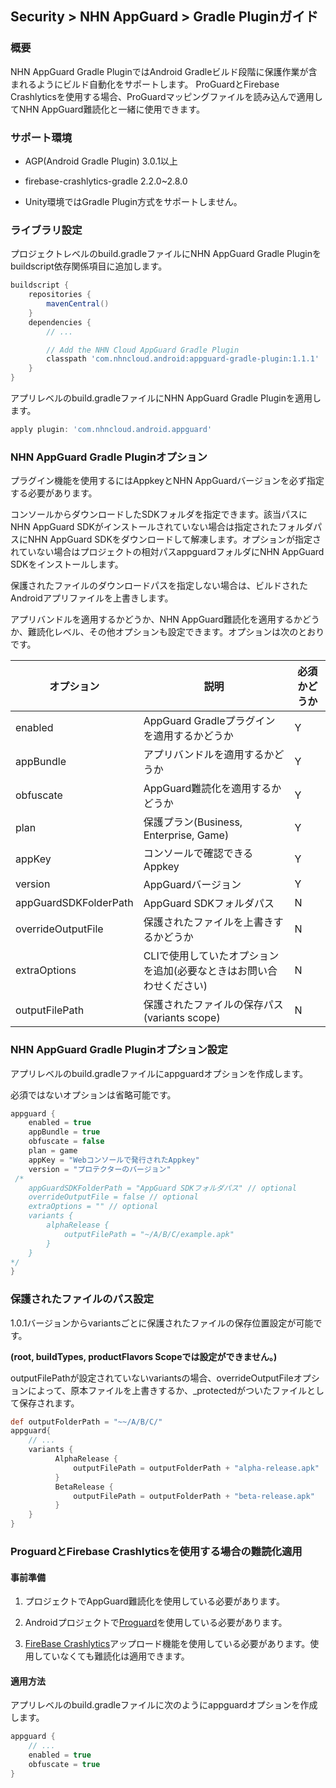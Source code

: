 ## Security > NHN AppGuard > Gradle Pluginガイド

### 概要

NHN AppGuard Gradle PluginではAndroid Gradleビルド段階に保護作業が含まれるようにビルド自動化をサポートします。 ProGuardとFirebase Crashlyticsを使用する場合、ProGuardマッピングファイルを読み込んで適用してNHN AppGuard難読化と一緒に使用できます。

### サポート環境

- AGP(Android Gradle Plugin) 3.0.1以上

- firebase-crashlytics-gradle 2.2.0~2.8.0

- Unity環境ではGradle Plugin方式をサポートしません。

### ライブラリ設定

プロジェクトレベルのbuild.gradleファイルにNHN AppGuard Gradle Pluginをbuildscript依存関係項目に追加します。

```groovy
buildscript {
    repositories {
        mavenCentral()
    }
    dependencies {
        // ...

        // Add the NHN Cloud AppGuard Gradle Plugin
        classpath 'com.nhncloud.android:appguard-gradle-plugin:1.1.1'
    }
}
```

アプリレベルのbuild.gradleファイルにNHN AppGuard Gradle Pluginを適用します。

```groovy
apply plugin: 'com.nhncloud.android.appguard'
```

### NHN AppGuard Gradle Pluginオプション

プラグイン機能を使用するにはAppkeyとNHN AppGuardバージョンを必ず指定する必要があります。

コンソールからダウンロードしたSDKフォルダを指定できます。該当パスにNHN AppGuard SDKがインストールされていない場合は指定されたフォルダパスにNHN AppGuard SDKをダウンロードして解凍します。オプションが指定されていない場合はプロジェクトの相対パスappguardフォルダにNHN AppGuard SDKをインストールします。

保護されたファイルのダウンロードパスを指定しない場合は、ビルドされたAndroidアプリファイルを上書きします。

アプリバンドルを適用するかどうか、NHN AppGuard難読化を適用するかどうか、難読化レベル、その他オプションも設定できます。オプションは次のとおりです。

| オプション                  | 説明                          | 必須かどうか |
| --------------------- | ----------------------------- | ----- |
| enabled               | AppGuard Gradleプラグインを適用するかどうか           | Y     |
| appBundle             | アプリバンドルを適用するかどうか                   | Y     |
| obfuscate             | AppGuard難読化を適用するかどうか                | Y     |
| plan                  | 保護プラン(Business, Enterprise, Game)  | Y     |
| appKey                | コンソールで確認できるAppkey          | Y     |
| version               | AppGuardバージョン                      | Y     |
| appGuardSDKFolderPath | AppGuard SDKフォルダパス               | N     |
| overrideOutputFile    | 保護されたファイルを上書きするかどうか               | N     |
| extraOptions          | CLIで使用していたオプションを追加(必要なときはお問い合わせください)      | N     |
| outputFilePath        | 保護されたファイルの保存パス(variants scope) | N     |

### NHN AppGuard Gradle Pluginオプション設定

アプリレベルのbuild.gradleファイルにappguardオプションを作成します。

必須ではないオプションは省略可能です。

```groovy
appguard {
    enabled = true
    appBundle = true
    obfuscate = false
    plan = game
    appKey = "Webコンソールで発行されたAppkey"
    version = "プロテクターのバージョン"
 /*   
    appGuardSDKFolderPath = "AppGuard SDKフォルダパス" // optional
    overrideOutputFile = false // optional
    extraOptions = "" // optional
    variants {
        alphaRelease {
            outputFilePath = "~/A/B/C/example.apk"
        }
    }
*/
}
```

### 保護されたファイルのパス設定

1.0.1バージョンからvariantsごとに保護されたファイルの保存位置設定が可能です。

**(root, buildTypes, productFlavors Scopeでは設定ができません。)**

outputFilePathが設定されていないvariantsの場合、overrideOutputFileオプションによって、原本ファイルを上書きするか、_protectedがついたファイルとして保存されます。

```groovy
def outputFolderPath = "~~/A/B/C/"
appguard{
    // ...
    variants {
          AlphaRelease {
              outputFilePath = outputFolderPath + "alpha-release.apk"
          }     
          BetaRelease {
              outputFilePath = outputFolderPath + "beta-release.apk"
          }  
    }  
}
```

### ProguardとFirebase Crashlyticsを使用する場合の難読化適用

#### 事前準備

1. プロジェクトでAppGuard難読化を使用している必要があります。

2. Androidプロジェクトで[Proguard](https://www.guardsquare.com/manual/home)を使用している必要があります。

3. [FireBase Crashlytics](https://firebase.google.com/docs/crashlytics)アップロード機能を使用している必要があります。使用していなくても難読化は適用できます。

#### 適用方法

アプリレベルのbuild.gradleファイルに次のようにappguardオプションを作成します。

```groovy
appguard {
    // ...
    enabled = true
    obfuscate = true
}
```
